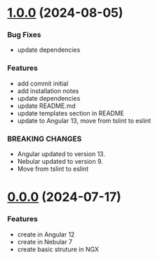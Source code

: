 # [1.0.0](https://github.com/) (2024-08-05)


### Bug Fixes

* update dependencies


### Features

* add commit initial
* add installation notes
* update dependencies
* update README.md
* update templates section in README
* update to Angular 13, move from tslint to eslint

### BREAKING CHANGES

- Angular updated to version 13.
- Nebular updated to version 9.
- Move from tslint to eslint


<a name="8.0.0"></a>
# [0.0.0](https://github.com/.../compare/v7.0.0...v8.0.0) (2024-07-17)


### Features

* create in Angular 12
* create in Nebular 7
* create basic struture in NGX
